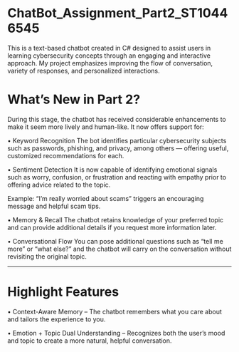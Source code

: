 # ChatBot_Assignment_Part2_ST10446545

This is a text-based chatbot created in C# designed to assist users in learning cybersecurity concepts through an engaging and interactive approach. My project emphasizes improving the flow of conversation, variety of responses, and personalized interactions.

# What’s New in Part 2?
During this stage, the chatbot has received considerable enhancements to make it seem more lively and human-like. It now offers support for:

•	Keyword Recognition
The bot identifies particular cybersecurity subjects such as passwords, phishing, and privacy, among others — offering useful, customized recommendations for each.

•	Sentiment Detection
It is now capable of identifying emotional signals such as worry, confusion, or frustration and reacting with empathy prior to offering advice related to the topic.

Example: “I’m really worried about scams” triggers an encouraging message and helpful scam tips.

•	Memory & Recall
The chatbot retains knowledge of your preferred topic and can provide additional details if you request more information later.

•	Conversational Flow
You can pose additional questions such as “tell me more” or “what else?” and the chatbot will carry on the conversation without revisiting the original topic.

_________________________________________________________________________________________________________________________________________
# Highlight Features
•	 Context-Aware Memory – The chatbot remembers what you care about and tailors the experience to you.

•	Emotion + Topic Dual Understanding – Recognizes both the user’s mood and topic to create a more natural, helpful conversation.


